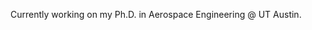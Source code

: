 Currently working on my Ph.D. in Aerospace Engineering @ UT Austin.

<!---
fgiraldog/fgiraldog is a ✨ special ✨ repository because its `README.md` (this file) appears on your GitHub profile.
You can click the Preview link to take a look at your changes.
--->
